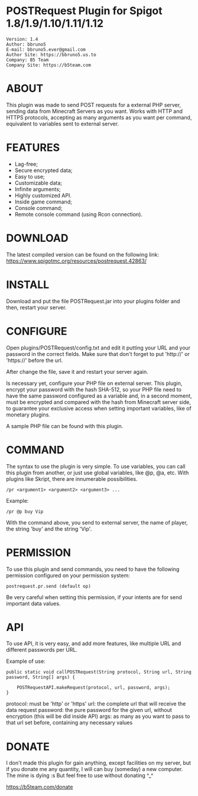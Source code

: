 # POSTRequest Plugin for Spigot 1.8/1.9/1.10/1.11/1.12

    Version: 1.4
    Author: bbruno5
    E-mail: bbruno5.ever@gmail.com
    Author Site: https://bbruno5.us.to
    Company: B5 Team
    Company Site: https://b5team.com

# ABOUT
This plugin was made to send POST requests for a external PHP server, sending data from Minecraft Servers as you want. Works with HTTP and HTTPS protocols, accepting as many arguments as you want per command, equivalent to variables sent to external server.

# FEATURES
- Lag-free;
- Secure encrypted data;
- Easy to use;
- Customizable data;
- Infinite arguments;
- Highly customized API.
- Inside game command;
- Console command;
- Remote console command (using Rcon connection).

# DOWNLOAD
The latest compiled version can be found on the following link:
https://www.spigotmc.org/resources/postrequest.42863/

# INSTALL
Download and put the file POSTRequest.jar into your plugins folder and then, restart your server.

# CONFIGURE
Open plugins/POSTRequest/config.txt and edit it putting your URL and your password in the correct fields. Make sure that don't forget to put 'http://' or 'https://' before the url.

After change the file, save it and restart your server again.

Is necessary yet, configure your PHP file on external server. This plugin, encrypt your password with the hash SHA-512, so your PHP file need to have the same password configured as a variable and, in a second moment, must be encrypted and compared with the hash from Minecraft server side, to guarantee your exclusive access when setting important variables, like of monetary plugins.

A sample PHP file can be found with this plugin.

# COMMAND
The syntax to use the plugin is very simple. To use variables, you can call this plugin from another, or just use global variables, like @p, @a, etc. With plugins like Skript, there are innumerable possibilities.

```
/pr <argument1> <argument2> <argument3> ...
```

Example:

```
/pr @p buy Vip
```

With the command above, you send to external server, the name of player, the string 'buy' and the string 'Vip'.

# PERMISSION
To use this plugin and send commands, you need to have the following permission configured on your permission system:

```
postrequest.pr.send (default op)
```

Be very careful when setting this permission, if your intents are for send important data values.

# API
To use API, it is very easy, and add more features, like multiple URL and different passwords per URL.

Example of use:
```
public static void callPOSTRequest(String protocol, String url, String password, String[] args) {
 
    POSTRequestAPI.makeRequest(protocol, url, password, args);
}
```
protocol: must be 'http' or 'https'
url: the complete url that will receive the data request
password: the pure password for the given url, without encryption (this will be did inside API)
args: as many as you want to pass to that url set before, containing any necessary values


# DONATE
I don't made this plugin for gain anything, except facilities on my server, but if you donate me any quantity, I will can buy (someday) a new computer. The mine is dying :s But feel free to use without donating ^_^

https://b5team.com/donate
